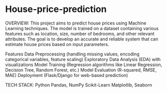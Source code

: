 # House-price-prediction
OVERVIEW:
This project aims to predict house prices using Machine Learning techniques. The model is trained on a dataset containing various features such as location, size, number of bedrooms, and other relevant attributes. The goal is to develop an accurate and reliable system that can estimate house prices based on input parameters.

Features
Data Preprocessing (handling missing values, encoding categorical variables, feature scaling)
Exploratory Data Analysis (EDA) with visualizations
Model Training (Regression algorithms like Linear Regression, Decision Tree, Random Forest, etc.)
Model Evaluation (R-squared, RMSE, MAE)
Deployment (Flask/Django for web-based prediction)

TECH  STACK:
Python
Pandas, NumPy
Scikit-Learn
Matplotlib, Seaborn
